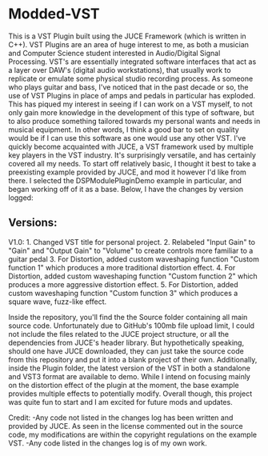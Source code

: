 # Modded-VST

This is a VST Plugin built using the JUCE Framework (which is written in C++).  VST Plugins are an area of huge interest to me, as both a musician and Computer Science student interested in Audio/Digital Signal Processing.  VST's are essentially integrated software interfaces that act as a layer over DAW's (digital audio workstations), that usually work to replicate or emulate some physical studio recording process.  As someone who plays guitar and bass, I've noticed that in the past decade or so, the use of VST Plugins in place of amps and pedals in particular has exploded.  This has piqued my interest in seeing if I can work on a VST myself, to not only gain more knowledge in the development of this type of software, but to also produce something tailored towards my personal wants and needs in musical equipment.  In other words, I think a good bar to set on quality would be if I can use this software as one would use any other VST.  I've quickly become acquainted with JUCE, a VST framework used by multiple key players in the VST industry.  It's surprisingly versatile, and has certainly covered all my needs.  To start off relatively basic, I thought it best to take a preexisting example provided by JUCE, and mod it however I'd like from there.  I selected the DSPModulePluginDemo example in particular, and began working off of it as a base.  Below, I have the changes by version logged:

Versions:
-------------------------------------------------------
V1.0: 
      1. Changed VST title for personal project.
      2. Relabeled "Input Gain" to "Gain" and "Output 
      Gain" to "Volume" to create controls more 
      familiar to a guitar pedal
      3. For Distortion, added custom waveshaping 
      function "Custom function 1" which produces 
      a more traditional distortion effect.
      4. For Distortion, added custom waveshaping 
      function "Custom function 2" which produces a 
      more aggressive distortion effect.
      5. For Distortion, added custom waveshaping 
      function "Custom function 3" which produces a 
      square wave, fuzz-like effect.

Inside the repository, you'll find the the Source folder containing all main source code.  Unfortunately due to GitHub's 100mb file upload limit, I could not include the files related to the JUCE project structure, or all the dependencies from JUCE's header library.  But hypothetically speaking, should one have JUCE downloaded, they can just take the source code from this repository and put it into a blank project of their own.  Additionally, inside the Plugin folder, the latest version of the VST in both a standalone and VST3 format are available to demo.  While I intend on focusing mainly on the distortion effect of the plugin at the moment, the base example provides multiple effects to potentially modify.  Overall though, this project was quite fun to start and I am excited for future mods and updates.

Credit: 
-Any code not listed in the changes log has been written and provided by JUCE.  As seen in the license commented out in the source code, my modifications are within the copyright regulations on the example VST.
-Any code listed in the changes log is of my own work.
